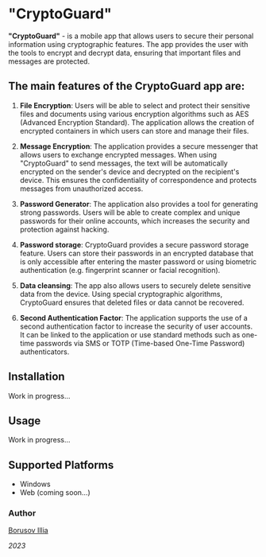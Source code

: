 # "CryptoGuard"
**"CryptoGuard"** - is a mobile app that allows users to secure their personal information using cryptographic features. The app provides the user with the tools to encrypt and decrypt data, ensuring that important files and messages are protected.

## The main features of the CryptoGuard app are:

1. **File Encryption**: Users will be able to select and protect their sensitive files and documents using various encryption algorithms such as AES (Advanced Encryption Standard). The application allows the creation of encrypted containers in which users can store and manage their files.

2. **Message Encryption**: The application provides a secure messenger that allows users to exchange encrypted messages. When using "CryptoGuard" to send messages, the text will be automatically encrypted on the sender's device and decrypted on the recipient's device. This ensures the confidentiality of correspondence and protects messages from unauthorized access.

3. **Password Generator**: The application also provides a tool for generating strong passwords. Users will be able to create complex and unique passwords for their online accounts, which increases the security and protection against hacking.

4. **Password storage**: CryptoGuard provides a secure password storage feature. Users can store their passwords in an encrypted database that is only accessible after entering the master password or using biometric authentication (e.g. fingerprint scanner or facial recognition).

5. **Data cleansing**: The app also allows users to securely delete sensitive data from the device. Using special cryptographic algorithms, CryptoGuard ensures that deleted files or data cannot be recovered.

6. **Second Authentication Factor**: The application supports the use of a second authentication factor to increase the security of user accounts. It can be linked to the application or use standard methods such as one-time passwords via SMS or TOTP (Time-based One-Time Password) authenticators.

## Installation

Work in progress...

## Usage

Work in progress...

## Supported Platforms
- Windows
- Web (coming soon...)


### Author

[Borusov Illia](https://t.me/illiaborusov)

*2023*
